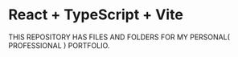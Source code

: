 # React + TypeScript + Vite

THIS REPOSITORY HAS FILES AND FOLDERS FOR MY PERSONAL( PROFESSIONAL ) PORTFOLIO.



